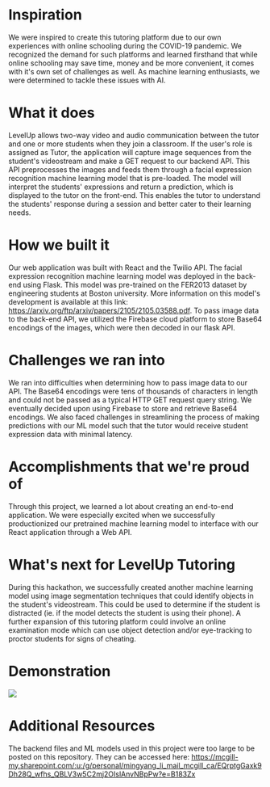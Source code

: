 # Inspiration
We were inspired to create this tutoring platform due to our own experiences with online schooling during the COVID-19 pandemic. We recognized the demand for such platforms and learned firsthand that while online schooling may save time, money and be more convenient, it comes with it's own set of challenges as well. As machine learning enthusiasts, we were determined to tackle these issues with AI.

# What it does
LevelUp allows two-way video and audio communication between the tutor and one or more students when they join a classroom. If the user's role is assigned as Tutor, the application will capture image sequences from the student's videostream and make a GET request to our backend API. This API preprocesses the images and feeds them through a facial expression recognition machine learning model that is pre-loaded. The model will interpret the students' expressions and return a prediction, which is displayed to the tutor on the front-end. This enables the tutor to understand the students' response during a session and better cater to their learning needs.

# How we built it
Our web application was built with React and the Twilio API. The facial expression recognition machine learning model was deployed in the back-end using Flask. This model was pre-trained on the FER2013 dataset by engineering students at Boston university. More information on this model's development is available at this link: https://arxiv.org/ftp/arxiv/papers/2105/2105.03588.pdf. To pass image data to the back-end API, we utilized the Firebase cloud platform to store Base64 encodings of the images, which were then decoded in our flask API.

# Challenges we ran into
We ran into difficulties when determining how to pass image data to our API. The Base64 encodings were tens of thousands of characters in length and could not be passed as a typical HTTP GET request query string. We eventually decided upon using Firebase to store and retrieve Base64 encodings. We also faced challenges in streamlining the process of making predictions with our ML model such that the tutor would receive student expression data with minimal latency.

# Accomplishments that we're proud of
Through this project, we learned a lot about creating an end-to-end application. We were especially excited when we successfully productionized our pretrained machine learning model to interface with our React application through a Web API.

# What's next for LevelUp Tutoring
During this hackathon, we successfully created another machine learning model using image segmentation techniques that could identify objects in the student's videostream. This could be used to determine if the student is distracted (ie. if the model detects the student is using their phone). A further expansion of this tutoring platform could involve an online examination mode which can use object detection and/or eye-tracking to proctor students for signs of cheating.

# Demonstration
![](Demo.gif)

# Additional Resources
The backend files and ML models used in this project were too large to be posted on this repository. They can be accessed here: https://mcgill-my.sharepoint.com/:u:/g/personal/mingyang_li_mail_mcgill_ca/EQrptgGaxk9Dh28Q_wfhs_QBLV3w5C2mj2OIslAnvNBpPw?e=B183Zx
